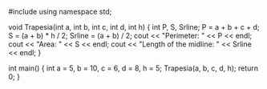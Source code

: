 #include <iostream>
using namespace std;

void Trapesia(int a, int b, int c, int d, int h) {
	int P, S, Srline;
	P = a + b + c + d;
	S = (a + b) * h / 2;
	Srline = (a + b) / 2;
	cout << "Perimeter: " << P << endl;
	cout << "Area: " << S << endl;
	cout << "Length of the midline: " << Srline << endl;
}

int main() {
	int a = 5, b = 10, c = 6, d = 8, h = 5;
	Trapesia(a, b, c, d, h);
	return 0;
}
